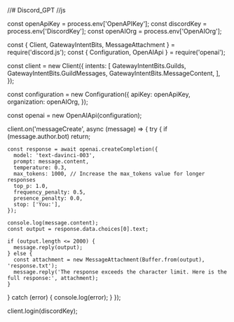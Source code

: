 //# Discord_GPT
//js


const openApiKey = process.env['OpenAPIKey'];
const discordKey = process.env['DiscordKey'];
const openAIOrg = process.env['OpenAIOrg'];

const { Client, GatewayIntentBits, MessageAttachment } = require('discord.js');
const { Configuration, OpenAIApi } = require('openai');

const client = new Client({
  intents: [
    GatewayIntentBits.Guilds,
    GatewayIntentBits.GuildMessages,
    GatewayIntentBits.MessageContent,
  ],
});

const configuration = new Configuration({
  apiKey: openApiKey,
  organization: openAIOrg,
});

const openai = new OpenAIApi(configuration);

client.on('messageCreate', async (message) => {
  try {
    if (message.author.bot) return;

    const response = await openai.createCompletion({
      model: 'text-davinci-003',
      prompt: message.content,
      temperature: 0.3,
      max_tokens: 1000, // Increase the max_tokens value for longer responses
      top_p: 1.0,
      frequency_penalty: 0.5,
      presence_penalty: 0.0,
      stop: ['You:'],
    });

    console.log(message.content);
    const output = response.data.choices[0].text;

    if (output.length <= 2000) {
      message.reply(output);
    } else {
      const attachment = new MessageAttachment(Buffer.from(output), 'response.txt');
      message.reply('The response exceeds the character limit. Here is the full response:', attachment);
    }
  } catch (error) {
    console.log(error);
  }
});

client.login(discordKey);

